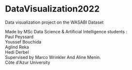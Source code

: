 ﻿# DataVisualization2022  

﻿Data visualization project on the WASABI Dataset  

﻿Made by MSc Data Science & Artificial Intelligence students :  
  ﻿Paul Peyssard  
  ﻿Youssef Bouchida  
  ﻿Aglind Reka  
  ﻿Hedi Derbel  
﻿Supervised by Marco Wrinkler And Aline Menin.  
﻿Côte d'Azur University  
 
